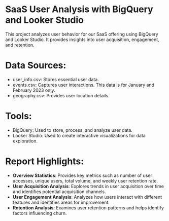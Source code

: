 # SaaS User Analysis with BigQuery and Looker Studio
This project analyzes user behavior for our SaaS offering using BigQuery and Looker Studio. It provides insights into user acquisition, engagement, and retention.

# Data Sources:
- user_info.csv: Stores essential user data.
- events.csv: Captures user interactions. This data is for January and February 2023 only.
- geography.csv: Provides user location details.

# Tools:
- BigQuery: Used to store, process, and analyze user data.
- Looker Studio: Used to create interactive visualizations for data exploration.

# Report Highlights:
- **Overview Statistics**: Provides key metrics such as number of user accesses, unique users, total volume, and weekly user retention rate.
- **User Acquisition Analysis**: Explores trends in user acquisition over time and identifies potential acquisition channels.
- **User Engagement Analysis**: Analyzes how users interact with different features and identifies areas for improvement.
- **Retention Analysis**: Examines user retention patterns and helps identify factors influencing churn.
